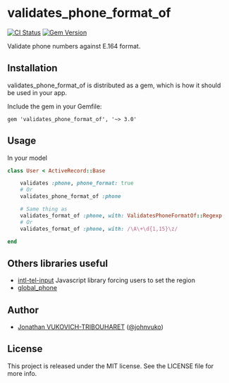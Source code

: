 # validates_phone_format_of

[![CI Status](http://img.shields.io/travis/jonathantribouharet/validates_phone_format_of.svg)](https://travis-ci.org/jonathantribouharet/validates_phone_format_of)
[![Gem Version](https://badge.fury.io/rb/validates_phone_format_of.svg)](http://badge.fury.io/rb/validates_phone_format_of)

Validate phone numbers against E.164 format.

## Installation

validates_phone_format_of is distributed as a gem, which is how it should be used in your app.

Include the gem in your Gemfile:

    gem 'validates_phone_format_of', '~> 3.0'

## Usage

In your model

```ruby
class User < ActiveRecord::Base

	validates :phone, phone_format: true
	# Or
	validates_phone_format_of :phone

	# Same thing as
	validates_format_of :phone, with: ValidatesPhoneFormatOf::Regexp
	# Or
	validates_format_of :phone, with: /\A\+\d{1,15}\z/

end
```

## Others libraries useful

- [intl-tel-input](https://github.com/jackocnr/intl-tel-input) Javascript library forcing users to set the region
- [global_phone](https://github.com/sstephenson/global_phone)

## Author

- [Jonathan VUKOVICH-TRIBOUHARET](https://github.com/jonathantribouharet) ([@johnvuko](https://twitter.com/johnvuko))

## License

This project is released under the MIT license. See the LICENSE file for more info.
